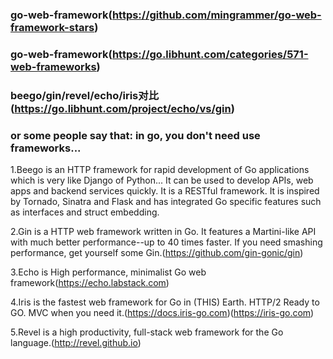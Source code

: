 
### go-web-framework(https://github.com/mingrammer/go-web-framework-stars)

### go-web-framework(https://go.libhunt.com/categories/571-web-frameworks)

### beego/gin/revel/echo/iris对比(https://go.libhunt.com/project/echo/vs/gin)

### or some people say that: in go, you don't need use frameworks...

1.Beego is an HTTP framework for rapid development of Go applications which is very like Django of Python...
It can be used to develop APIs, web apps and backend services quickly. It is a RESTful framework. 
It is inspired by Tornado, Sinatra and Flask and has integrated Go specific features such as interfaces and struct embedding.

2.Gin is a HTTP web framework written in Go. It features a Martini-like API with much better performance--up to 40 times faster.
If you need smashing performance, get yourself some Gin.(https://github.com/gin-gonic/gin)

3.Echo is High performance, minimalist Go web framework(https://echo.labstack.com)

4.Iris is the fastest web framework for Go in (THIS) Earth. HTTP/2 Ready to GO. MVC when you need it.(https://docs.iris-go.com)(https://iris-go.com)

5.Revel is a high productivity, full-stack web framework for the Go language.(http://revel.github.io)


